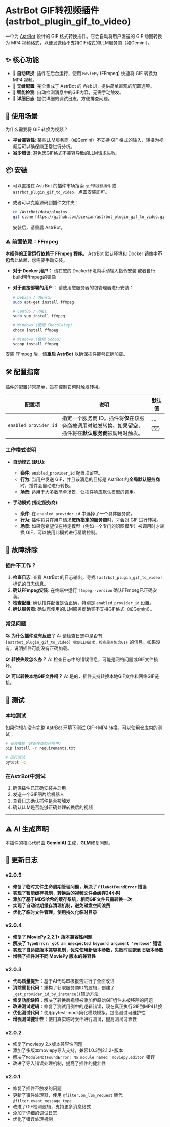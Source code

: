 # AstrBot GIF转视频插件 (astrbot_plugin_gif_to_video)

一个为 [AstrBot](https://github.com/Soulter/AstrBot) 设计的 GIF 格式转换插件。它会自动将用户发送的 GIF 动图转换为 MP4 视频格式，以便发送给不支持GIF格式的LLM服务商（如Gemini）。

## ✨ 核心功能

-   **🚀 自动转换**: 插件在后台运行，使用 `MoviePy` (FFmpeg) 快速将 GIF 转换为 MP4 视频。
-   **🔧 无缝配置**: 完全集成于 AstrBot 的 WebUI，提供简单直观的配置选项。
-   **🎯 智能检测**: 自动检测消息中的GIF内容，无需手动触发。
-   **📝 详细日志**: 提供详细的调试日志，方便排查问题。

## 🎯 使用场景

为什么需要将 GIF 转换为视频？

-   **平台兼容性**: 某些LLM服务商（如Gemini）不支持 GIF 格式的输入，转换为视频后可以确保能正常进行分析。
-   **减少错误**: 避免因GIF格式不兼容导致的LLM请求失败。

## 📦 安装

-   可以直接在 AstrBot 的插件市场搜索 `gif转视频插件` 或 `astrbot_plugin_gif_to_video`，点击安装即可。
-   或者可以克隆源码到插件文件夹：
    
    ```bash
    cd /AstrBot/data/plugins
    git clone https://github.com/piexian/astrbot_plugin_gif_to_video.git
    ```
    安装后，请重启 AstrBot。

### ⚠️ 前置依赖：FFmpeg

**本插件的正常运行依赖于 FFmpeg 程序。** AstrBot 默认环境和 Docker 镜像中**不包含**此依赖，您需要手动安装。

-   **对于 Docker 用户：**
    请在您的 Docker环境内手动输入指令安装
    或者自行build带ffmpeg的镜像

-   **对于直接部署的用户：**
    请使用您服务器的包管理器进行安装：
    ```bash
    # Debian / Ubuntu
    sudo apt-get install ffmpeg
    ```
    ```bash
    # CentOS / RHEL
    sudo yum install ffmpeg
    ```
    ```bash
    # Windows (使用 Chocolatey)
    choco install ffmpeg
    ```
    ```bash
    # Windows (使用 Scoop)
    scoop install ffmpeg
    ```
安装 FFmpeg 后，请**重启 AstrBot** 以确保插件能够正确加载。

## 🛠️ 配置指南

插件的配置非常简单，旨在控制它何时触发转换。

| 配置项                | 说明                                                                                                                            | 默认值      |
| --------------------- | ------------------------------------------------------------------------------------------------------------------------------- | ----------- |
| `enabled_provider_id` | 指定一个服务商 ID。插件将**仅**在该服务商被调用时触发转换。如果留空，插件将在**默认服务商**被调用时触发。 | `""` (空)   |

### 工作模式说明

-   **自动模式 (默认)**:
    -   **条件**: `enabled_provider_id` 配置项留空。
    -   **行为**: 当用户发送 GIF，并且该消息的目标是 AstrBot 的**全局默认服务商**时，插件会自动进行转换。
    -   **场景**: 适用于大多数简单场景，让插件响应默认模型的调用。

-   **手动模式 (指定服务商)**:
    -   **条件**: 在 `enabled_provider_id` 中选择了一个具体服务商。
    -   **行为**: 插件将只在用户请求**您所指定的服务商**时，才会对 GIF 进行转换。
    -   **场景**: 如果您希望仅在特定模型（例如一个专门的识图模型）被调用时才转换 GIF，可以使用此模式进行精确控制。

## 🔧 故障排除

### 插件不工作？

1.  **检查日志**: 查看 AstrBot 的日志输出，寻找 `[astrbot_plugin_gif_to_video]` 标记的日志信息。
2.  **确认FFmpeg安装**: 在终端中运行 `ffmpeg -version` 确认FFmpeg已正确安装。
3.  **检查配置**: 确认插件配置是否正确，特别是 `enabled_provider_id` 设置。
4.  **确认服务商**: 确认您使用的LLM服务商确实不支持GIF格式（如Gemini）。

### 常见问题

**Q: 为什么插件没有反应？**
A: 请检查日志中是否有 `[astrbot_plugin_gif_to_video] 收到LLM请求，检查是否包含GIF` 的信息。如果没有，说明插件可能没有正确加载。

**Q: 转换失败怎么办？**
A: 检查日志中的错误信息，可能是网络问题或GIF文件损坏。

**Q: 可以转换本地GIF文件吗？**
A: 是的，插件支持转换本地GIF文件和网络GIF链接。

## 🧪 测试

### 本地测试

如果你想在没有完整 AstrBot 环境下测试 GIF->MP4 转换，可以使用仓库内的测试：

```bash
# 安装依赖（建议在虚拟环境中）
pip install -r requirements.txt

# 运行测试
pytest -q
```

### 在AstrBot中测试

1.  确保插件已正确安装并启用
2.  发送一个GIF图片给机器人
3.  查看日志确认插件是否被触发
4.  确认LLM是否能够正确处理转换后的视频

---

## ⚠️ AI 生成声明

本插件的核心代码由 **GeminiAI** 生成，**GLM**修复问题。

## 📝 更新日志

### v2.0.5
- **修复了临时文件生命周期管理问题，解决了 `FileNotFoundError` 错误**
- **实现了智能缓存机制，转换后的视频文件会缓存24小时**
- **添加了基于MD5哈希的缓存系统，相同GIF文件只需转换一次**
- **实现了自动过期缓存清理机制，避免磁盘空间浪费**
- **优化了临时文件管理，使用持久化临时目录**

### v2.0.4
- **修复了 MoviePy 2.2.1+ 版本兼容性问题**
- **解决了 `TypeError: got an unexpected keyword argument 'verbose'` 错误**
- **实现了自适应版本兼容机制，优先使用新版本参数，失败时回退到旧版本参数**
- **增强了插件对不同 MoviePy 版本的兼容性**

### v2.0.3
- **代码质量提升**：基于AI代码审核报告进行了全面改进
- **消除重复代码**：重构了获取服务商ID的逻辑，创建了`_get_provider_id_by_instance()`辅助方法
- **修复功能缺陷**：解决了转换后视频被添加但原始GIF组件未被移除的问题
- **改进测试逻辑**：修复了测试用例中的逻辑错误，现在真正执行GIF到MP4转换
- **优化测试代码**：使用pytest-mock简化模块模拟，提高测试可维护性
- **增强测试健壮性**：使用真实临时文件进行测试，提高测试可靠性

### v2.0.2
- 修复了moviepy 2.x版本兼容性问题
- 添加了多版本moviepy导入支持，兼容1.0.3到2.1.2+版本
- 解决了`ModuleNotFoundError: No module named 'moviepy.editor'`错误
- 改进了导入错误处理机制，提高了插件的健壮性

### v2.0.1
- 修复了插件不触发的问题
- 更新了事件处理器，使用 `@filter.on_llm_request` 替代 `@filter.event_message_type`
- 改进了GIF检测逻辑，支持更多消息格式
- 添加了详细的调试日志
- 优化了错误处理机制
